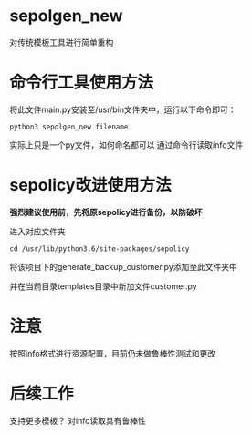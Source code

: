 # sepolgen_new
对传统模板工具进行简单重构

# 命令行工具使用方法
将此文件main.py安装至/usr/bin文件夹中，运行以下命令即可：
```
python3 sepolgen_new filename
```
实际上只是一个py文件，如何命名都可以
通过命令行读取info文件

# sepolicy改进使用方法

**强烈建议使用前，先将原sepolicy进行备份，以防破坏**

进入对应文件夹
```
cd /usr/lib/python3.6/site-packages/sepolicy
```
将该项目下的generate_backup_customer.py添加至此文件夹中

并在当前目录templates目录中新加文件customer.py

# 注意
按照info格式进行资源配置，目前仍未做鲁棒性测试和更改

# 后续工作
支持更多模板？
对info读取具有鲁棒性
